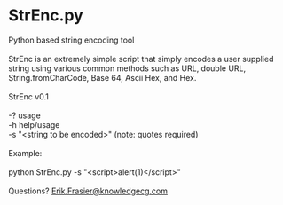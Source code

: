 StrEnc.py
=========

Python based string encoding tool<br>
<br>
StrEnc is an extremely simple script that simply encodes a user supplied string using various common methods such as URL, double URL, String.fromCharCode, Base 64, Ascii Hex, and Hex.<br>
<br>
StrEnc v0.1<br>
<br>
-? usage<br>
-h help/usage<br>
-s "\<string to be encoded\>" (note: quotes required)<br>
<br>
Example:<br>
<br>
python StrEnc.py -s "\<script>alert(1)\</script>"<br>
<br>
Questions? Erik.Frasier@knowledgecg.com

